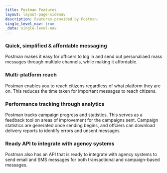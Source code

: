 ```yaml
---
title: Postman Features
layout: layout-page-sidenav
description: Features provided by Postman.
single_level_nav: true
_data: single-level-nav
---
```


### Quick, simplified & affordable messaging

Postman makes it easy for officers to log in and send out personaliaed mass messages through multiple channels, while making it affordable.

### Multi-platform reach

Postman enables you to reach citizens regardless of what platform they are on. This reduces the time taken for important messages to reach citizens.

### Performance tracking through analytics

Postman tracks campaign progress and statistics. This serves as a feedback tool on areas of improvement for the campaigns sent. Campaign statistics are generated once sending begins, and offciers can download delivery reports to identify errors and unsent messages

### Ready API to integrate with agency systems

Postman also has an API that is ready to integrate with agency systems to send email and SMS messages for both transactional and campaign-based messages.
